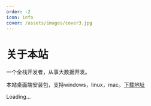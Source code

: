 ```yaml
---
order: -2
icon: info
cover: /assets/images/cover3.jpg
---
```


# 关于本站

一个全栈开发者，从事大数据开发。

本站桌面端安装包，支持windows，linux，mac。[下载地址](https://file.cizai.io/wooapp.json)




<div id="dynamic-content">
  <p>Loading...</p>
</div>